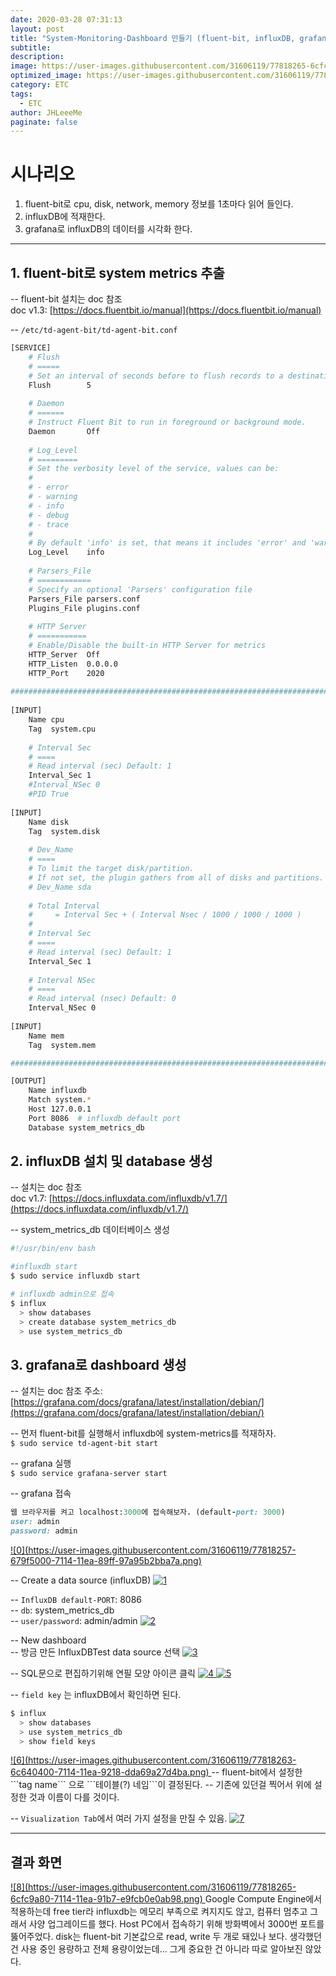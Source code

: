 ```yaml
---
date: 2020-03-28 07:31:13
layout: post
title: "System-Monitoring-Dashboard 만들기 (fluent-bit, influxDB, grafana)"
subtitle:
description:
image: https://user-images.githubusercontent.com/31606119/77818265-6cfc9a80-7114-11ea-91b7-e9fcb0e0ab98.png
optimized_image: https://user-images.githubusercontent.com/31606119/77818265-6cfc9a80-7114-11ea-91b7-e9fcb0e0ab98.png
category: ETC
tags:
  - ETC
author: JHLeeeMe
paginate: false
---
```


# 시나리오
1. fluent-bit로 cpu, disk, network, memory 정보를 1초마다 읽어 들인다.
2. influxDB에 적재한다.
3. grafana로 influxDB의 데이터를 시각화 한다.

---

## 1. fluent-bit로 system metrics 추출
-- fluent-bit 설치는 doc 참조  
doc v1.3: [https://docs.fluentbit.io/manual](https://docs.fluentbit.io/manual)

-- ```/etc/td-agent-bit/td-agent-bit.conf```
```bash
[SERVICE]                                                                
    # Flush                                                              
    # =====                                                              
    # Set an interval of seconds before to flush records to a destination
    Flush        5                                                           
                                                                             
    # Daemon                                                                 
    # ======                                                                 
    # Instruct Fluent Bit to run in foreground or background mode.           
    Daemon       Off                                                         
                                                                             
    # Log_Level                                                              
    # =========                                                              
    # Set the verbosity level of the service, values can be:                 
    #                                                                        
    # - error                                                                
    # - warning                                                              
    # - info                                                                 
    # - debug                                                                
    # - trace                                                                
    #                                                                        
    # By default 'info' is set, that means it includes 'error' and 'warning'.
    Log_Level    info                                                        
                                                                             
    # Parsers_File                                                           
    # ============                                                           
    # Specify an optional 'Parsers' configuration file                       
    Parsers_File parsers.conf                                                
    Plugins_File plugins.conf                                                
                                                                             
    # HTTP Server                                                            
    # ===========                                                            
    # Enable/Disable the built-in HTTP Server for metrics                    
    HTTP_Server  Off                                                         
    HTTP_Listen  0.0.0.0                                                     
    HTTP_Port    2020                                                        
                                                                             
#############################################################################
                                                                             
[INPUT]                                                                      
    Name cpu                                                                 
    Tag  system.cpu                                                          
                                                                             
    # Interval Sec                                                           
    # ====                                                                   
    # Read interval (sec) Default: 1                                         
    Interval_Sec 1                                                           
    #Interval_NSec 0                                                         
    #PID True                       
    
[INPUT]                                                                      
    Name disk                                                                
    Tag  system.disk                                                         
                                                                             
    # Dev_Name                                                               
    # ====                                                                   
    # To limit the target disk/partition.                                    
    # If not set, the plugin gathers from all of disks and partitions.       
    # Dev_Name sda                                                           
                                                                             
    # Total Interval                                                         
    #     = Interval Sec + ( Interval Nsec / 1000 / 1000 / 1000 )            
    #                                                                        
    # Interval Sec                                                           
    # ====                                                                   
    # Read interval (sec) Default: 1                                         
    Interval_Sec 1                                                           
                                                                             
    # Interval NSec                                                          
    # ====                                                                   
    # Read interval (nsec) Default: 0                                        
    Interval_NSec 0                                                          
                                                                             
[INPUT]                                                                      
    Name mem                                                                 
    Tag  system.mem   

#############################################################################

[OUTPUT]
    Name influxdb
    Match system.*
    Host 127.0.0.1
    Port 8086  # influxdb default port
    Database system_metrics_db
```

## 2. influxDB 설치 및 database 생성
-- 설치는 doc 참조  
doc v1.7: [https://docs.influxdata.com/influxdb/v1.7/](https://docs.influxdata.com/influxdb/v1.7/)

-- system_metrics_db 데이터베이스 생성
```bash
#!/usr/bin/env bash

#influxdb start
$ sudo service influxdb start

# influxdb admin으로 접속
$ influx
  > show databases
  > create database system_metrics_db
  > use system_metrics_db
```

## 3. grafana로 dashboard 생성
-- 설치는 doc 참조
주소: [https://grafana.com/docs/grafana/latest/installation/debian/](https://grafana.com/docs/grafana/latest/installation/debian/)

-- 먼저 fluent-bit를 실행해서 influxdb에 system-metrics를 적재하자.  
```$ sudo service td-agent-bit start```

-- grafana 실행  
```$ sudo service grafana-server start```

-- grafana 접속
```ruby
웹 브라우저를 켜고 localhost:3000에 접속해보자. (default-port: 3000)
user: admin
password: admin
```
<a href="https://user-images.githubusercontent.com/31606119/77818257-679f5000-7114-11ea-89ff-97a95b2bba7a.png">
![0](https://user-images.githubusercontent.com/31606119/77818257-679f5000-7114-11ea-89ff-97a95b2bba7a.png)
</a>

-- Create a data source (influxDB)
<a href="https://user-images.githubusercontent.com/31606119/77818258-69691380-7114-11ea-9b25-09e63e34db8f.png">
![1](https://user-images.githubusercontent.com/31606119/77818258-69691380-7114-11ea-9b25-09e63e34db8f.png)
</a>

-- ```InfluxDB default-PORT```: 8086  
-- ```db```: system_metrics_db  
-- ```user/password```: admin/admin
<a href="https://user-images.githubusercontent.com/31606119/77818259-6a01aa00-7114-11ea-873b-83c2c3da7051.png">
![2](https://user-images.githubusercontent.com/31606119/77818259-6a01aa00-7114-11ea-873b-83c2c3da7051.png)
</a>

-- New dashboard  
-- 방금 만든 InfluxDBTest data source 선택
<a href="https://user-images.githubusercontent.com/31606119/77818260-6a9a4080-7114-11ea-8087-e0f19da19c34.png">
![3](https://user-images.githubusercontent.com/31606119/77818260-6a9a4080-7114-11ea-8087-e0f19da19c34.png)
</a>

-- SQL문으로 편집하기위해 연필 모양 아이콘 클릭
<a href="https://user-images.githubusercontent.com/31606119/77818261-6b32d700-7114-11ea-9bd4-20f501ed9954.png">
![4](https://user-images.githubusercontent.com/31606119/77818261-6b32d700-7114-11ea-9bd4-20f501ed9954.png)
</a>
<a href="https://user-images.githubusercontent.com/31606119/77818262-6bcb6d80-7114-11ea-8581-1578fb68f58e.png">
![5](https://user-images.githubusercontent.com/31606119/77818262-6bcb6d80-7114-11ea-8581-1578fb68f58e.png)
</a>

-- ```field key``` 는 influxDB에서 확인하면 된다.
```bash
$ influx
  > show databases
  > use system_metrics_db
  > show field keys
```
<a href="https://user-images.githubusercontent.com/31606119/77818263-6c640400-7114-11ea-9218-dda69a27d4ba.png">
![6](https://user-images.githubusercontent.com/31606119/77818263-6c640400-7114-11ea-9218-dda69a27d4ba.png)
</a>
-- fluent-bit에서 설정한 ```tag name``` 으로 ```테이블(?) 네임```이 결정된다.  
-- 기존에 있던걸 찍어서 위에 설정한 것과 이름이 다를 것이다.

-- ```Visualization Tab```에서 여러 가지 설정을 만질 수 있음.
<a href="https://user-images.githubusercontent.com/31606119/77818264-6cfc9a80-7114-11ea-83f9-e99b437f547e.png">
![7](https://user-images.githubusercontent.com/31606119/77818264-6cfc9a80-7114-11ea-83f9-e99b437f547e.png)
</a>

---

## 결과 화면
<a href="https://user-images.githubusercontent.com/31606119/77818265-6cfc9a80-7114-11ea-91b7-e9fcb0e0ab98.png">
![8](https://user-images.githubusercontent.com/31606119/77818265-6cfc9a80-7114-11ea-91b7-e9fcb0e0ab98.png)
</a>
Google Compute Engine에서 적용하는데  
free tier라 influxdb는 메모리 부족으로 켜지지도 않고,  
컴퓨터 멈추고 그래서 사양 업그레이드를 했다.  
Host PC에서 접속하기 위해 방화벽에서 3000번 포트를 뚫어주었다.  
disk는 fluent-bit 기본값으로 read, write 두 개로 돼있나 보다.  
생각했던 건 사용 중인 용량하고 전체 용량이었는데...  
그게 중요한 건 아니라 따로 알아보진 않았다.
